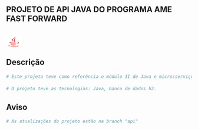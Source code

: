 ## PROJETO DE API JAVA DO PROGRAMA AME FAST FORWARD


<div style="display: inline_block"><br>
  <img align="center" alt="Taci-Js" height="30" width="40" src="https://raw.githubusercontent.com/devicons/devicon/master/icons/java/java-plain.svg">

</div>

## Descrição


```bash
# Este projeto teve como referência o módulo II de Java e microsserviços do Programa Ame Fast Forward.

# O projeto teve as tecnologias: Java, banco de dados h2.


```

## Aviso

```bash
# As atualizações do projeto estão na branch "api"


```

